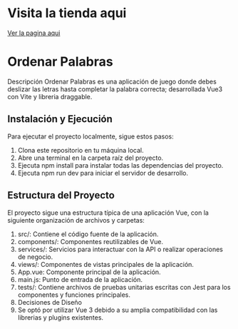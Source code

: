 # Visita la tienda aqui 
<a href='https://juandriko.github.io/Ecomerce-store'> Ver la pagina aqui </a> 

# Ordenar Palabras
Descripción
Ordenar Palabras es una aplicación de juego donde debes deslizar las letras hasta completar la palabra correcta; desarrollada Vue3 con Vite y libreria draggable.

## Instalación y Ejecución
Para ejecutar el proyecto localmente, sigue estos pasos:

1. Clona este repositorio en tu máquina local.
2. Abre una terminal en la carpeta raíz del proyecto.
3. Ejecuta npm install para instalar todas las dependencias del proyecto.
4. Ejecuta npm run dev para iniciar el servidor de desarrollo.

## Estructura del Proyecto
El proyecto sigue una estructura típica de una aplicación Vue, con la siguiente organización de archivos y carpetas:

1. src/: Contiene el código fuente de la aplicación.
2. components/: Componentes reutilizables de Vue.
3. services/: Servicios para interactuar con la API o realizar operaciones de negocio.
4. views/: Componentes de vistas principales de la aplicación.
5. App.vue: Componente principal de la aplicación.
6. main.js: Punto de entrada de la aplicación.
7. tests/: Contiene archivos de pruebas unitarias escritas con Jest para los componentes y funciones principales.
8. Decisiones de Diseño
9. Se optó por utilizar Vue 3 debido a su amplia compatibilidad con las librerias y plugins existentes.
